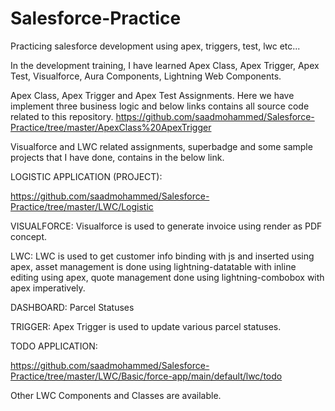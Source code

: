 # Salesforce-Practice
Practicing salesforce development using apex, triggers, test, lwc etc... 

In the development training, I have learned Apex Class, Apex Trigger, Apex Test, Visualforce, Aura Components, Lightning Web Components.

Apex Class, Apex Trigger and Apex Test Assignments.
Here we have implement three business logic and below links contains all source code related to this repository.
https://github.com/saadmohammed/Salesforce-Practice/tree/master/ApexClass%20ApexTrigger

Visualforce and LWC related assignments, superbadge and some sample projects that I have done, contains in the below link.

LOGISTIC APPLICATION (PROJECT):

https://github.com/saadmohammed/Salesforce-Practice/tree/master/LWC/Logistic

  VISUALFORCE:
    Visualforce is used to generate invoice using render as PDF concept.

  LWC:
    LWC is used to get customer info binding with js and inserted using apex, asset management is done using lightning-datatable with inline editing using apex, quote management       done using lightning-combobox with apex imperatively.

  DASHBOARD:
    Parcel Statuses
  
  TRIGGER:
    Apex Trigger is used to update various parcel statuses.

TODO APPLICATION:

https://github.com/saadmohammed/Salesforce-Practice/tree/master/LWC/Basic/force-app/main/default/lwc/todo

Other LWC Components and Classes are available.
 
